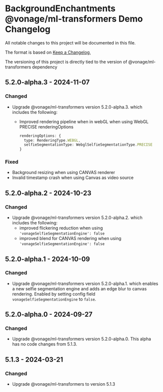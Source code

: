 # BackgroundEnchantments @vonage/ml-transformers Demo Changelog

All notable changes to this project will be documented in this file.

The format is based on [Keep a Changelog](https://keepachangelog.com/en/1.0.0/),

The versioning of this project is directly tied to the version of @vonage/ml-transformers dependency

## 5.2.0-alpha.3 - 2024-11-07

### Changed

- Upgrade @vonage/ml-transformers version 5.2.0-alpha.3. which includes the following:
  - Improved rendering pipeline when in webGL when using WebGL PRECISE renderingOptions

    ```ts
    renderingOptions: {
      type: RenderingType.WEBGL,
      selfieSegmentationType: WebglSelfieSegmentationType.PRECISE
    }
    ```

### Fixed

- Background resizing when using CANVAS renderer
- Invalid timestamp crash when using Canvas as video source

## 5.2.0-alpha.2 - 2024-10-23

### Changed

- Upgrade @vonage/ml-transformers version 5.2.0-alpha.2. which includes the following:
  - improved flickering reduction when using `'vonageSelfieSegmentationEngine': false`
  - improved blend for CANVAS rendering when using `'vonageSelfieSegmentationEngine': false`

## 5.2.0-alpha.1 - 2024-10-09

### Changed

- Upgrade @vonage/ml-transformers version 5.2.0-alpha.1. which enables a new selfie segmentation engine and adds an edge blur to canvas rendering. Enabled by setting config field `vonageSelfieSegmentationEngine` to `false`.

## 5.2.0-alpha.0 - 2024-09-27

### Changed

- Upgrade @vonage/ml-transformers version 5.2.0-alpha.0. This alpha has no code changes from 5.1.3.

## 5.1.3 - 2024-03-21

### Changed

- Upgrade @vonage/ml-transformers to version 5.1.3
